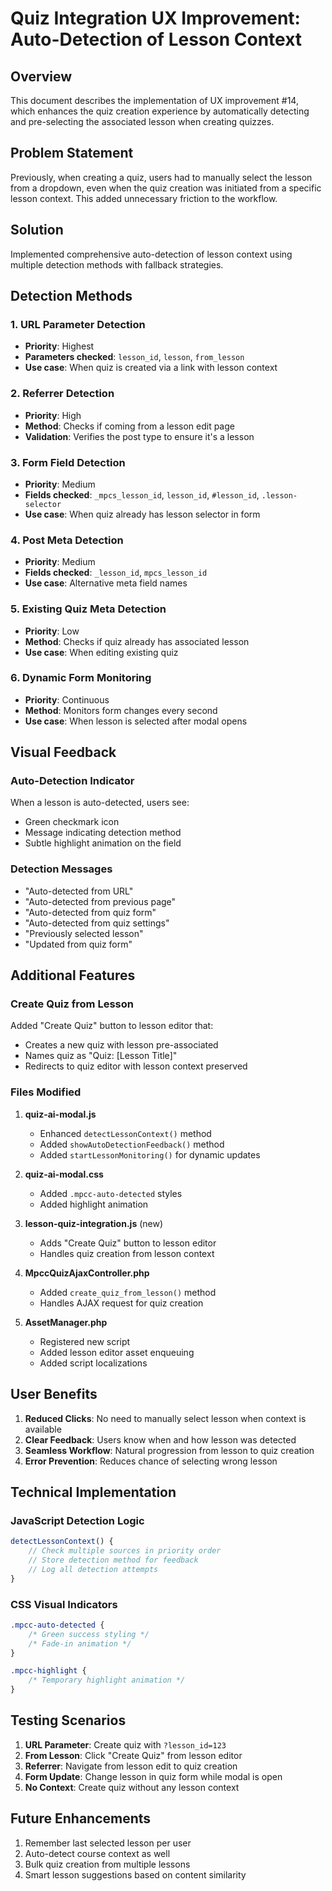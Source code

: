 # Quiz Integration UX Improvement: Auto-Detection of Lesson Context

## Overview
This document describes the implementation of UX improvement #14, which enhances the quiz creation experience by automatically detecting and pre-selecting the associated lesson when creating quizzes.

## Problem Statement
Previously, when creating a quiz, users had to manually select the lesson from a dropdown, even when the quiz creation was initiated from a specific lesson context. This added unnecessary friction to the workflow.

## Solution
Implemented comprehensive auto-detection of lesson context using multiple detection methods with fallback strategies.

## Detection Methods

### 1. URL Parameter Detection
- **Priority**: Highest
- **Parameters checked**: `lesson_id`, `lesson`, `from_lesson`
- **Use case**: When quiz is created via a link with lesson context

### 2. Referrer Detection
- **Priority**: High
- **Method**: Checks if coming from a lesson edit page
- **Validation**: Verifies the post type to ensure it's a lesson

### 3. Form Field Detection
- **Priority**: Medium
- **Fields checked**: `_mpcs_lesson_id`, `lesson_id`, `#lesson_id`, `.lesson-selector`
- **Use case**: When quiz already has lesson selector in form

### 4. Post Meta Detection
- **Priority**: Medium
- **Fields checked**: `_lesson_id`, `mpcs_lesson_id`
- **Use case**: Alternative meta field names

### 5. Existing Quiz Meta Detection
- **Priority**: Low
- **Method**: Checks if quiz already has associated lesson
- **Use case**: When editing existing quiz

### 6. Dynamic Form Monitoring
- **Priority**: Continuous
- **Method**: Monitors form changes every second
- **Use case**: When lesson is selected after modal opens

## Visual Feedback

### Auto-Detection Indicator
When a lesson is auto-detected, users see:
- Green checkmark icon
- Message indicating detection method
- Subtle highlight animation on the field

### Detection Messages
- "Auto-detected from URL"
- "Auto-detected from previous page"
- "Auto-detected from quiz form"
- "Auto-detected from quiz settings"
- "Previously selected lesson"
- "Updated from quiz form"

## Additional Features

### Create Quiz from Lesson
Added "Create Quiz" button to lesson editor that:
- Creates a new quiz with lesson pre-associated
- Names quiz as "Quiz: [Lesson Title]"
- Redirects to quiz editor with lesson context preserved

### Files Modified

1. **quiz-ai-modal.js**
   - Enhanced `detectLessonContext()` method
   - Added `showAutoDetectionFeedback()` method
   - Added `startLessonMonitoring()` for dynamic updates

2. **quiz-ai-modal.css**
   - Added `.mpcc-auto-detected` styles
   - Added highlight animation

3. **lesson-quiz-integration.js** (new)
   - Adds "Create Quiz" button to lesson editor
   - Handles quiz creation from lesson context

4. **MpccQuizAjaxController.php**
   - Added `create_quiz_from_lesson()` method
   - Handles AJAX request for quiz creation

5. **AssetManager.php**
   - Registered new script
   - Added lesson editor asset enqueuing
   - Added script localizations

## User Benefits

1. **Reduced Clicks**: No need to manually select lesson when context is available
2. **Clear Feedback**: Users know when and how lesson was detected
3. **Seamless Workflow**: Natural progression from lesson to quiz creation
4. **Error Prevention**: Reduces chance of selecting wrong lesson

## Technical Implementation

### JavaScript Detection Logic
```javascript
detectLessonContext() {
    // Check multiple sources in priority order
    // Store detection method for feedback
    // Log all detection attempts
}
```

### CSS Visual Indicators
```css
.mpcc-auto-detected {
    /* Green success styling */
    /* Fade-in animation */
}

.mpcc-highlight {
    /* Temporary highlight animation */
}
```

## Testing Scenarios

1. **URL Parameter**: Create quiz with `?lesson_id=123`
2. **From Lesson**: Click "Create Quiz" from lesson editor
3. **Referrer**: Navigate from lesson edit to quiz creation
4. **Form Update**: Change lesson in quiz form while modal is open
5. **No Context**: Create quiz without any lesson context

## Future Enhancements

1. Remember last selected lesson per user
2. Auto-detect course context as well
3. Bulk quiz creation from multiple lessons
4. Smart lesson suggestions based on content similarity